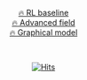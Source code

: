 <div align="center">

[🔥 RL baseline](https://gitmind.com/app/docs/mnjzv7j0)        
[🔥 Advanced field](https://gitmind.com/app/docs/mdudfxwy)         
[🔥 Graphical model](https://gitmind.com/app/docs/mi8yqnyr)  
        
        

</div>        

<br>

<div align="center">
        
[![Hits](https://hits.seeyoufarm.com/api/count/incr/badge.svg?url=https%3A%2F%2Fgithub.com%2Fdldnxks12%2Fhit-counter&count_bg=%23E783DA&title_bg=%23070707&icon=icq.svg&icon_color=%23EDE0E8&title=hits&edge_flat=false)](https://hits.seeyoufarm.com)  
        
</div>

